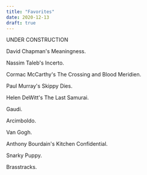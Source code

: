 ```yaml
---
title: "Favorites"
date: 2020-12-13
draft: true
---
```


UNDER CONSTRUCTION

David Chapman's Meaningness.

Nassim Taleb's Incerto.

Cormac McCarthy's The Crossing and Blood Meridien.

Paul Murray's Skippy Dies.

Helen DeWitt's The Last Samurai.

Gaudi.

Arcimboldo.

Van Gogh.

Anthony Bourdain's Kitchen Confidential.

Snarky Puppy.

Brasstracks.
